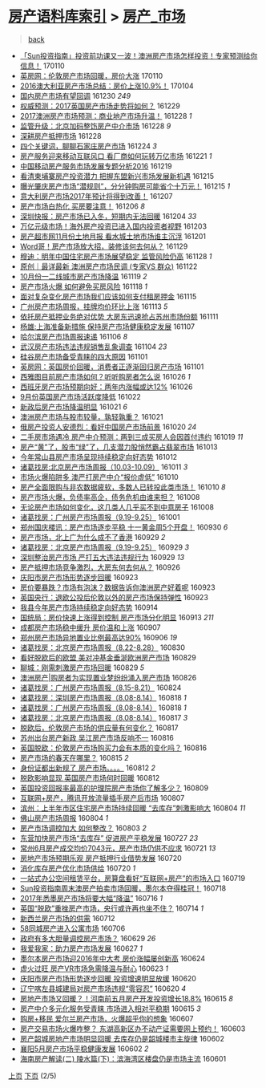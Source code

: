 [房产语料库索引](../../README.md)  > [房产_市场](房产_市场.md)
====
> [back](../README.md)

- [「Sun投资指南」投资前功课又一波！澳洲房产市场怎样投资！专家预测给你信息！](http://jkwz.applinzi.com/ittc/6921565525238088708.html#%E3%80%8CSun%E6%8A%95%E8%B5%84%E6%8C%87%E5%8D%97%E3%80%8D%E6%8A%95%E8%B5%84%E5%89%8D%E5%8A%9F%E8%AF%BE%E5%8F%88%E4%B8%80%E6%B3%A2%EF%BC%81%E6%BE%B3%E6%B4%B2%E6%88%BF%E4%BA%A7%E5%B8%82%E5%9C%BA%E6%80%8E%E6%A0%B7%E6%8A%95%E8%B5%84%EF%BC%81%E4%B8%93%E5%AE%B6%E9%A2%84%E6%B5%8B%E7%BB%99%E4%BD%A0%E4%BF%A1%E6%81%AF%EF%BC%81) 170110  
- [英房网：伦敦房产市场回暖，房价大涨](http://jkwz.applinzi.com/ittc/6921558246543590404.html#%E8%8B%B1%E6%88%BF%E7%BD%91%EF%BC%9A%E4%BC%A6%E6%95%A6%E6%88%BF%E4%BA%A7%E5%B8%82%E5%9C%BA%E5%9B%9E%E6%9A%96%EF%BC%8C%E6%88%BF%E4%BB%B7%E5%A4%A7%E6%B6%A8) 170110  
- [2016澳大利亚房产市场总结：房价上涨10.9%！](http://jkwz.applinzi.com/ittc/6919333865000010757.html#2016%E6%BE%B3%E5%A4%A7%E5%88%A9%E4%BA%9A%E6%88%BF%E4%BA%A7%E5%B8%82%E5%9C%BA%E6%80%BB%E7%BB%93%EF%BC%9A%E6%88%BF%E4%BB%B7%E4%B8%8A%E6%B6%A810.9%25%EF%BC%81) 170104  
- [国内房产市场有望回调](http://jkwz.applinzi.com/ittc/6917044526178108421.html#%E5%9B%BD%E5%86%85%E6%88%BF%E4%BA%A7%E5%B8%82%E5%9C%BA%E6%9C%89%E6%9C%9B%E5%9B%9E%E8%B0%83) 161230 *249* 
- [权威预测：2017英国房产市场走势将如何？](http://jkwz.applinzi.com/ittc/6917046979795616773.html#%E6%9D%83%E5%A8%81%E9%A2%84%E6%B5%8B%EF%BC%9A2017%E8%8B%B1%E5%9B%BD%E6%88%BF%E4%BA%A7%E5%B8%82%E5%9C%BA%E8%B5%B0%E5%8A%BF%E5%B0%86%E5%A6%82%E4%BD%95%EF%BC%9F) 161229  
- [2017澳洲房产市场预测：商业地产市场升温！](http://jkwz.applinzi.com/ittc/6916732113843127301.html#2017%E6%BE%B3%E6%B4%B2%E6%88%BF%E4%BA%A7%E5%B8%82%E5%9C%BA%E9%A2%84%E6%B5%8B%EF%BC%9A%E5%95%86%E4%B8%9A%E5%9C%B0%E4%BA%A7%E5%B8%82%E5%9C%BA%E5%8D%87%E6%B8%A9%EF%BC%81) 161228 *1* 
- [监管升级：北京加码整饬房产中介市场](http://jkwz.applinzi.com/ittc/6916626559078499333.html#%E7%9B%91%E7%AE%A1%E5%8D%87%E7%BA%A7%EF%BC%9A%E5%8C%97%E4%BA%AC%E5%8A%A0%E7%A0%81%E6%95%B4%E9%A5%AC%E6%88%BF%E4%BA%A7%E4%B8%AD%E4%BB%8B%E5%B8%82%E5%9C%BA) 161228 *9* 
- [深耕房产抵押市场](http://jkwz.applinzi.com/ittc/6916610127582200837.html#%E6%B7%B1%E8%80%95%E6%88%BF%E4%BA%A7%E6%8A%B5%E6%8A%BC%E5%B8%82%E5%9C%BA) 161228  
- [四个关键词，聊聊石家庄房产市场](http://jkwz.applinzi.com/ittc/6915131482443351045.html#%E5%9B%9B%E4%B8%AA%E5%85%B3%E9%94%AE%E8%AF%8D%EF%BC%8C%E8%81%8A%E8%81%8A%E7%9F%B3%E5%AE%B6%E5%BA%84%E6%88%BF%E4%BA%A7%E5%B8%82%E5%9C%BA) 161224 *3* 
- [房产服务迎来移动互联风口 看厂商如何玩转万亿市场](http://jkwz.applinzi.com/ittc/6914181266265342980.html#%E6%88%BF%E4%BA%A7%E6%9C%8D%E5%8A%A1%E8%BF%8E%E6%9D%A5%E7%A7%BB%E5%8A%A8%E4%BA%92%E8%81%94%E9%A3%8E%E5%8F%A3+%E7%9C%8B%E5%8E%82%E5%95%86%E5%A6%82%E4%BD%95%E7%8E%A9%E8%BD%AC%E4%B8%87%E4%BA%BF%E5%B8%82%E5%9C%BA) 161221 *1* 
- [中国移动房产服务市场发展专题分析2016](http://jkwz.applinzi.com/ittc/6913413625535792133.html#%E4%B8%AD%E5%9B%BD%E7%A7%BB%E5%8A%A8%E6%88%BF%E4%BA%A7%E6%9C%8D%E5%8A%A1%E5%B8%82%E5%9C%BA%E5%8F%91%E5%B1%95%E4%B8%93%E9%A2%98%E5%88%86%E6%9E%902016) 161219  
- [看清柬埔寨房产投资潜力 把握东盟新兴市场发展新机遇](http://jkwz.applinzi.com/ittc/6911879301246223365.html#%E7%9C%8B%E6%B8%85%E6%9F%AC%E5%9F%94%E5%AF%A8%E6%88%BF%E4%BA%A7%E6%8A%95%E8%B5%84%E6%BD%9C%E5%8A%9B+%E6%8A%8A%E6%8F%A1%E4%B8%9C%E7%9B%9F%E6%96%B0%E5%85%B4%E5%B8%82%E5%9C%BA%E5%8F%91%E5%B1%95%E6%96%B0%E6%9C%BA%E9%81%87) 161215  
- [曝光肇庆房产市场“潜规则”，分分钟购房可能省个十万元！](http://jkwz.applinzi.com/ittc/6911775155142788100.html#%E6%9B%9D%E5%85%89%E8%82%87%E5%BA%86%E6%88%BF%E4%BA%A7%E5%B8%82%E5%9C%BA%E2%80%9C%E6%BD%9C%E8%A7%84%E5%88%99%E2%80%9D%EF%BC%8C%E5%88%86%E5%88%86%E9%92%9F%E8%B4%AD%E6%88%BF%E5%8F%AF%E8%83%BD%E7%9C%81%E4%B8%AA%E5%8D%81%E4%B8%87%E5%85%83%EF%BC%81) 161215 *1* 
- [意大利房产市场2017年预计将得到改善！](http://jkwz.applinzi.com/ittc/6908936380511437828.html#%E6%84%8F%E5%A4%A7%E5%88%A9%E6%88%BF%E4%BA%A7%E5%B8%82%E5%9C%BA2017%E5%B9%B4%E9%A2%84%E8%AE%A1%E5%B0%86%E5%BE%97%E5%88%B0%E6%94%B9%E5%96%84%EF%BC%81) 161207  
- [房产市场白热化 买房要注意！](http://jkwz.applinzi.com/ittc/6908569796374692868.html#%E6%88%BF%E4%BA%A7%E5%B8%82%E5%9C%BA%E7%99%BD%E7%83%AD%E5%8C%96+%E4%B9%B0%E6%88%BF%E8%A6%81%E6%B3%A8%E6%84%8F%EF%BC%81) 161206 *8* 
- [深圳快报：房产市场已入冬，短期内无法回暖](http://jkwz.applinzi.com/ittc/6907843954417861636.html#%E6%B7%B1%E5%9C%B3%E5%BF%AB%E6%8A%A5%EF%BC%9A%E6%88%BF%E4%BA%A7%E5%B8%82%E5%9C%BA%E5%B7%B2%E5%85%A5%E5%86%AC%EF%BC%8C%E7%9F%AD%E6%9C%9F%E5%86%85%E6%97%A0%E6%B3%95%E5%9B%9E%E6%9A%96) 161204 *33* 
- [万亿元级市场！海外房产投资已进入国内投资者视野](http://jkwz.applinzi.com/ittc/6907349201557390341.html#%E4%B8%87%E4%BA%BF%E5%85%83%E7%BA%A7%E5%B8%82%E5%9C%BA%EF%BC%81%E6%B5%B7%E5%A4%96%E6%88%BF%E4%BA%A7%E6%8A%95%E8%B5%84%E5%B7%B2%E8%BF%9B%E5%85%A5%E5%9B%BD%E5%86%85%E6%8A%95%E8%B5%84%E8%80%85%E8%A7%86%E9%87%8E) 161203  
- [房产超市网11月份土地月报 看水城土地市场谁主沉浮](http://jkwz.applinzi.com/ittc/6906702284573901829.html#%E6%88%BF%E4%BA%A7%E8%B6%85%E5%B8%82%E7%BD%9111%E6%9C%88%E4%BB%BD%E5%9C%9F%E5%9C%B0%E6%9C%88%E6%8A%A5+%E7%9C%8B%E6%B0%B4%E5%9F%8E%E5%9C%9F%E5%9C%B0%E5%B8%82%E5%9C%BA%E8%B0%81%E4%B8%BB%E6%B2%89%E6%B5%AE) 161201  
- [Word哥！房产市场放大招，装修该何去何从？](http://jkwz.applinzi.com/ittc/6905936095895618564.html#Word%E5%93%A5%EF%BC%81%E6%88%BF%E4%BA%A7%E5%B8%82%E5%9C%BA%E6%94%BE%E5%A4%A7%E6%8B%9B%EF%BC%8C%E8%A3%85%E4%BF%AE%E8%AF%A5%E4%BD%95%E5%8E%BB%E4%BD%95%E4%BB%8E%EF%BC%9F) 161129  
- [穆迪：明年中国住宅房产市场展望稳定 监管风险仍高](http://jkwz.applinzi.com/ittc/6905553576696218629.html#%E7%A9%86%E8%BF%AA%EF%BC%9A%E6%98%8E%E5%B9%B4%E4%B8%AD%E5%9B%BD%E4%BD%8F%E5%AE%85%E6%88%BF%E4%BA%A7%E5%B8%82%E5%9C%BA%E5%B1%95%E6%9C%9B%E7%A8%B3%E5%AE%9A+%E7%9B%91%E7%AE%A1%E9%A3%8E%E9%99%A9%E4%BB%8D%E9%AB%98) 161128 *1* 
- [原创｜最详最新 澳洲房产市场民调 (专家VS 群众)](http://jkwz.applinzi.com/ittc/6900338644396540932.html#%E5%8E%9F%E5%88%9B%EF%BD%9C%E6%9C%80%E8%AF%A6%E6%9C%80%E6%96%B0+%E6%BE%B3%E6%B4%B2%E6%88%BF%E4%BA%A7%E5%B8%82%E5%9C%BA%E6%B0%91%E8%B0%83+%28%E4%B8%93%E5%AE%B6VS+%E7%BE%A4%E4%BC%97%29) 161122  
- [10月份一二线城市房产市场降温](http://jkwz.applinzi.com/ittc/6902029271064642565.html#10%E6%9C%88%E4%BB%BD%E4%B8%80%E4%BA%8C%E7%BA%BF%E5%9F%8E%E5%B8%82%E6%88%BF%E4%BA%A7%E5%B8%82%E5%9C%BA%E9%99%8D%E6%B8%A9) 161119 *2* 
- [房产市场火爆 如何避免买房风险](http://jkwz.applinzi.com/ittc/6901764347923006469.html#%E6%88%BF%E4%BA%A7%E5%B8%82%E5%9C%BA%E7%81%AB%E7%88%86+%E5%A6%82%E4%BD%95%E9%81%BF%E5%85%8D%E4%B9%B0%E6%88%BF%E9%A3%8E%E9%99%A9) 161118 *1* 
- [面对复杂变化房产市场我们应该如何支付租房押金](http://jkwz.applinzi.com/ittc/6900653954110587908.html#%E9%9D%A2%E5%AF%B9%E5%A4%8D%E6%9D%82%E5%8F%98%E5%8C%96%E6%88%BF%E4%BA%A7%E5%B8%82%E5%9C%BA%E6%88%91%E4%BB%AC%E5%BA%94%E8%AF%A5%E5%A6%82%E4%BD%95%E6%94%AF%E4%BB%98%E7%A7%9F%E6%88%BF%E6%8A%BC%E9%87%91) 161115  
- [广州房产市场周报，挂牌均价环比上涨](http://jkwz.applinzi.com/ittc/6900060009177547781.html#%E5%B9%BF%E5%B7%9E%E6%88%BF%E4%BA%A7%E5%B8%82%E5%9C%BA%E5%91%A8%E6%8A%A5%EF%BC%8C%E6%8C%82%E7%89%8C%E5%9D%87%E4%BB%B7%E7%8E%AF%E6%AF%94%E4%B8%8A%E6%B6%A8) 161113 *5* 
- [依托房产抵押业务绝对优势 大房东迅速抢占苏州市场份额](http://jkwz.applinzi.com/ittc/6899235599042479108.html#%E4%BE%9D%E6%89%98%E6%88%BF%E4%BA%A7%E6%8A%B5%E6%8A%BC%E4%B8%9A%E5%8A%A1%E7%BB%9D%E5%AF%B9%E4%BC%98%E5%8A%BF+%E5%A4%A7%E6%88%BF%E4%B8%9C%E8%BF%85%E9%80%9F%E6%8A%A2%E5%8D%A0%E8%8B%8F%E5%B7%9E%E5%B8%82%E5%9C%BA%E4%BB%BD%E9%A2%9D) 161111  
- [杨雄:上海准备新措施 保持房产市场健康稳定发展](http://jkwz.applinzi.com/ittc/6897723111511688196.html#%E6%9D%A8%E9%9B%84%3A%E4%B8%8A%E6%B5%B7%E5%87%86%E5%A4%87%E6%96%B0%E6%8E%AA%E6%96%BD+%E4%BF%9D%E6%8C%81%E6%88%BF%E4%BA%A7%E5%B8%82%E5%9C%BA%E5%81%A5%E5%BA%B7%E7%A8%B3%E5%AE%9A%E5%8F%91%E5%B1%95) 161107  
- [哈尔滨房产市场周报速递](http://jkwz.applinzi.com/ittc/6897401604352771076.html#%E5%93%88%E5%B0%94%E6%BB%A8%E6%88%BF%E4%BA%A7%E5%B8%82%E5%9C%BA%E5%91%A8%E6%8A%A5%E9%80%9F%E9%80%92) 161106 *8* 
- [武汉房产市场违法违规销售乱象调查](http://jkwz.applinzi.com/ittc/6896488864310363140.html#%E6%AD%A6%E6%B1%89%E6%88%BF%E4%BA%A7%E5%B8%82%E5%9C%BA%E8%BF%9D%E6%B3%95%E8%BF%9D%E8%A7%84%E9%94%80%E5%94%AE%E4%B9%B1%E8%B1%A1%E8%B0%83%E6%9F%A5) 161104 *23* 
- [硅谷房产市场备受青睐的四大原因](http://jkwz.applinzi.com/ittc/6895557631237686276.html#%E7%A1%85%E8%B0%B7%E6%88%BF%E4%BA%A7%E5%B8%82%E5%9C%BA%E5%A4%87%E5%8F%97%E9%9D%92%E7%9D%90%E7%9A%84%E5%9B%9B%E5%A4%A7%E5%8E%9F%E5%9B%A0) 161101  
- [英房网：英国房价回暖，消费者正逐渐回归房产市场](http://jkwz.applinzi.com/ittc/6895467285669479429.html#%E8%8B%B1%E6%88%BF%E7%BD%91%EF%BC%9A%E8%8B%B1%E5%9B%BD%E6%88%BF%E4%BB%B7%E5%9B%9E%E6%9A%96%EF%BC%8C%E6%B6%88%E8%B4%B9%E8%80%85%E6%AD%A3%E9%80%90%E6%B8%90%E5%9B%9E%E5%BD%92%E6%88%BF%E4%BA%A7%E5%B8%82%E5%9C%BA) 161101  
- [西雅图目前房产市场如何？听听购房者怎么说](http://jkwz.applinzi.com/ittc/6893361101986612229.html#%E8%A5%BF%E9%9B%85%E5%9B%BE%E7%9B%AE%E5%89%8D%E6%88%BF%E4%BA%A7%E5%B8%82%E5%9C%BA%E5%A6%82%E4%BD%95%EF%BC%9F%E5%90%AC%E5%90%AC%E8%B4%AD%E6%88%BF%E8%80%85%E6%80%8E%E4%B9%88%E8%AF%B4) 161026 *1* 
- [西班牙房产市场预期向好：两年内涨幅或达12%](http://jkwz.applinzi.com/ittc/6893351641020892164.html#%E8%A5%BF%E7%8F%AD%E7%89%99%E6%88%BF%E4%BA%A7%E5%B8%82%E5%9C%BA%E9%A2%84%E6%9C%9F%E5%90%91%E5%A5%BD%EF%BC%9A%E4%B8%A4%E5%B9%B4%E5%86%85%E6%B6%A8%E5%B9%85%E6%88%96%E8%BE%BE12%25) 161026  
- [9月份英国房产市场活跃度降低](http://jkwz.applinzi.com/ittc/6891600139344413701.html#9%E6%9C%88%E4%BB%BD%E8%8B%B1%E5%9B%BD%E6%88%BF%E4%BA%A7%E5%B8%82%E5%9C%BA%E6%B4%BB%E8%B7%83%E5%BA%A6%E9%99%8D%E4%BD%8E) 161022  
- [新政后房产市场降温明显](http://jkwz.applinzi.com/ittc/6891463731589940229.html#%E6%96%B0%E6%94%BF%E5%90%8E%E6%88%BF%E4%BA%A7%E5%B8%82%E5%9C%BA%E9%99%8D%E6%B8%A9%E6%98%8E%E6%98%BE) 161021 *6* 
- [澳洲房产市场与股市较量，孰轻孰重？](http://jkwz.applinzi.com/ittc/6891412640152159237.html#%E6%BE%B3%E6%B4%B2%E6%88%BF%E4%BA%A7%E5%B8%82%E5%9C%BA%E4%B8%8E%E8%82%A1%E5%B8%82%E8%BE%83%E9%87%8F%EF%BC%8C%E5%AD%B0%E8%BD%BB%E5%AD%B0%E9%87%8D%EF%BC%9F) 161021  
- [俄房产投资人安德烈：看好中国房产市场前景](http://jkwz.applinzi.com/ittc/6891160421435704324.html#%E4%BF%84%E6%88%BF%E4%BA%A7%E6%8A%95%E8%B5%84%E4%BA%BA%E5%AE%89%E5%BE%B7%E7%83%88%EF%BC%9A%E7%9C%8B%E5%A5%BD%E4%B8%AD%E5%9B%BD%E6%88%BF%E4%BA%A7%E5%B8%82%E5%9C%BA%E5%89%8D%E6%99%AF) 161020 *24* 
- [二手房市场遇冷 房产中介预测：两到三成买房人会因首付违约](http://jkwz.applinzi.com/ittc/6890650194512708613.html#%E4%BA%8C%E6%89%8B%E6%88%BF%E5%B8%82%E5%9C%BA%E9%81%87%E5%86%B7+%E6%88%BF%E4%BA%A7%E4%B8%AD%E4%BB%8B%E9%A2%84%E6%B5%8B%EF%BC%9A%E4%B8%A4%E5%88%B0%E4%B8%89%E6%88%90%E4%B9%B0%E6%88%BF%E4%BA%BA%E4%BC%9A%E5%9B%A0%E9%A6%96%E4%BB%98%E8%BF%9D%E7%BA%A6) 161019 *11* 
- [房产“黄”了，股市“绿”了，几支潜力股悄然霸占翡翠市场](http://jkwz.applinzi.com/ittc/6888430790249022468.html#%E6%88%BF%E4%BA%A7%E2%80%9C%E9%BB%84%E2%80%9D%E4%BA%86%EF%BC%8C%E8%82%A1%E5%B8%82%E2%80%9C%E7%BB%BF%E2%80%9D%E4%BA%86%EF%BC%8C%E5%87%A0%E6%94%AF%E6%BD%9C%E5%8A%9B%E8%82%A1%E6%82%84%E7%84%B6%E9%9C%B8%E5%8D%A0%E7%BF%A1%E7%BF%A0%E5%B8%82%E5%9C%BA) 161013  
- [今年常山县房产市场呈现持续稳定向好态势](http://jkwz.applinzi.com/ittc/6888150921250341893.html#%E4%BB%8A%E5%B9%B4%E5%B8%B8%E5%B1%B1%E5%8E%BF%E6%88%BF%E4%BA%A7%E5%B8%82%E5%9C%BA%E5%91%88%E7%8E%B0%E6%8C%81%E7%BB%AD%E7%A8%B3%E5%AE%9A%E5%90%91%E5%A5%BD%E6%80%81%E5%8A%BF) 161012  
- [诸葛找房:北京房产市场周报（10.03-10.09）](http://jkwz.applinzi.com/ittc/6887755983446606852.html#%E8%AF%B8%E8%91%9B%E6%89%BE%E6%88%BF%3A%E5%8C%97%E4%BA%AC%E6%88%BF%E4%BA%A7%E5%B8%82%E5%9C%BA%E5%91%A8%E6%8A%A5%EF%BC%8810.03-10.09%EF%BC%89) 161011 *3* 
- [市场火爆陷阱多 澳严打房产中介“报价虚低”](http://jkwz.applinzi.com/ittc/6887393130554328068.html#%E5%B8%82%E5%9C%BA%E7%81%AB%E7%88%86%E9%99%B7%E9%98%B1%E5%A4%9A+%E6%BE%B3%E4%B8%A5%E6%89%93%E6%88%BF%E4%BA%A7%E4%B8%AD%E4%BB%8B%E2%80%9C%E6%8A%A5%E4%BB%B7%E8%99%9A%E4%BD%8E%E2%80%9D) 161010  
- [房产全面限购与非农数据疲软，多数人已转投此类市场！](http://jkwz.applinzi.com/ittc/6887288771116008452.html#%E6%88%BF%E4%BA%A7%E5%85%A8%E9%9D%A2%E9%99%90%E8%B4%AD%E4%B8%8E%E9%9D%9E%E5%86%9C%E6%95%B0%E6%8D%AE%E7%96%B2%E8%BD%AF%EF%BC%8C%E5%A4%9A%E6%95%B0%E4%BA%BA%E5%B7%B2%E8%BD%AC%E6%8A%95%E6%AD%A4%E7%B1%BB%E5%B8%82%E5%9C%BA%EF%BC%81) 161010 *8* 
- [房产市场火爆，负债率高企，债务危机由谁来担？](http://jkwz.applinzi.com/ittc/6886688911450964996.html#%E6%88%BF%E4%BA%A7%E5%B8%82%E5%9C%BA%E7%81%AB%E7%88%86%EF%BC%8C%E8%B4%9F%E5%80%BA%E7%8E%87%E9%AB%98%E4%BC%81%EF%BC%8C%E5%80%BA%E5%8A%A1%E5%8D%B1%E6%9C%BA%E7%94%B1%E8%B0%81%E6%9D%A5%E6%8B%85%EF%BC%9F) 161008  
- [无论房产市场如何变化，这几类人几乎买不到中意房子](http://jkwz.applinzi.com/ittc/6886582693013226501.html#%E6%97%A0%E8%AE%BA%E6%88%BF%E4%BA%A7%E5%B8%82%E5%9C%BA%E5%A6%82%E4%BD%95%E5%8F%98%E5%8C%96%EF%BC%8C%E8%BF%99%E5%87%A0%E7%B1%BB%E4%BA%BA%E5%87%A0%E4%B9%8E%E4%B9%B0%E4%B8%8D%E5%88%B0%E4%B8%AD%E6%84%8F%E6%88%BF%E5%AD%90) 161008  
- [诸葛找房：广州房产市场周报（9.19-9.25）](http://jkwz.applinzi.com/ittc/6884074732906873861.html#%E8%AF%B8%E8%91%9B%E6%89%BE%E6%88%BF%EF%BC%9A%E5%B9%BF%E5%B7%9E%E6%88%BF%E4%BA%A7%E5%B8%82%E5%9C%BA%E5%91%A8%E6%8A%A5%EF%BC%889.19-9.25%EF%BC%89) 161001  
- [郑州国庆楼讯：房产市场逐步平稳 十一黄金周5个开盘！](http://jkwz.applinzi.com/ittc/6883624997402182661.html#%E9%83%91%E5%B7%9E%E5%9B%BD%E5%BA%86%E6%A5%BC%E8%AE%AF%EF%BC%9A%E6%88%BF%E4%BA%A7%E5%B8%82%E5%9C%BA%E9%80%90%E6%AD%A5%E5%B9%B3%E7%A8%B3+%E5%8D%81%E4%B8%80%E9%BB%84%E9%87%91%E5%91%A85%E4%B8%AA%E5%BC%80%E7%9B%98%EF%BC%81) 160930 *6* 
- [房产市场，北上广为什么成不了香港](http://jkwz.applinzi.com/ittc/6883335622088983557.html#%E6%88%BF%E4%BA%A7%E5%B8%82%E5%9C%BA%EF%BC%8C%E5%8C%97%E4%B8%8A%E5%B9%BF%E4%B8%BA%E4%BB%80%E4%B9%88%E6%88%90%E4%B8%8D%E4%BA%86%E9%A6%99%E6%B8%AF) 160929 *2* 
- [诸葛找房：北京房产市场周报（9.19-9.25）](http://jkwz.applinzi.com/ittc/6883331784107885572.html#%E8%AF%B8%E8%91%9B%E6%89%BE%E6%88%BF%EF%BC%9A%E5%8C%97%E4%BA%AC%E6%88%BF%E4%BA%A7%E5%B8%82%E5%9C%BA%E5%91%A8%E6%8A%A5%EF%BC%889.19-9.25%EF%BC%89) 160929 *3* 
- [深圳整治房产市场 严打五大违法违规行为](http://jkwz.applinzi.com/ittc/6883262866299307012.html#%E6%B7%B1%E5%9C%B3%E6%95%B4%E6%B2%BB%E6%88%BF%E4%BA%A7%E5%B8%82%E5%9C%BA+%E4%B8%A5%E6%89%93%E4%BA%94%E5%A4%A7%E8%BF%9D%E6%B3%95%E8%BF%9D%E8%A7%84%E8%A1%8C%E4%B8%BA) 160929 *13* 
- [房产抵押市场竞争激烈，大房东何去何从？](http://jkwz.applinzi.com/ittc/6882214345722823685.html#%E6%88%BF%E4%BA%A7%E6%8A%B5%E6%8A%BC%E5%B8%82%E5%9C%BA%E7%AB%9E%E4%BA%89%E6%BF%80%E7%83%88%EF%BC%8C%E5%A4%A7%E6%88%BF%E4%B8%9C%E4%BD%95%E5%8E%BB%E4%BD%95%E4%BB%8E%EF%BC%9F) 160926  
- [庆阳市房产市场形势逐步回暖](http://jkwz.applinzi.com/ittc/6881079087459730437.html#%E5%BA%86%E9%98%B3%E5%B8%82%E6%88%BF%E4%BA%A7%E5%B8%82%E5%9C%BA%E5%BD%A2%E5%8A%BF%E9%80%90%E6%AD%A5%E5%9B%9E%E6%9A%96) 160923  
- [房价要暴跌？市场有泡沫？数据告诉你澳洲房产好着呢](http://jkwz.applinzi.com/ittc/6881021692368913413.html#%E6%88%BF%E4%BB%B7%E8%A6%81%E6%9A%B4%E8%B7%8C%EF%BC%9F%E5%B8%82%E5%9C%BA%E6%9C%89%E6%B3%A1%E6%B2%AB%EF%BC%9F%E6%95%B0%E6%8D%AE%E5%91%8A%E8%AF%89%E4%BD%A0%E6%BE%B3%E6%B4%B2%E6%88%BF%E4%BA%A7%E5%A5%BD%E7%9D%80%E5%91%A2) 160923  
- [英国央行：退欧公投后伦敦以外的房产市场保持弹性](http://jkwz.applinzi.com/ittc/6880986928572269572.html#%E8%8B%B1%E5%9B%BD%E5%A4%AE%E8%A1%8C%EF%BC%9A%E9%80%80%E6%AC%A7%E5%85%AC%E6%8A%95%E5%90%8E%E4%BC%A6%E6%95%A6%E4%BB%A5%E5%A4%96%E7%9A%84%E6%88%BF%E4%BA%A7%E5%B8%82%E5%9C%BA%E4%BF%9D%E6%8C%81%E5%BC%B9%E6%80%A7) 160923  
- [我县今年房产市场持续稳定向好态势](http://jkwz.applinzi.com/ittc/6877701796851614725.html#%E6%88%91%E5%8E%BF%E4%BB%8A%E5%B9%B4%E6%88%BF%E4%BA%A7%E5%B8%82%E5%9C%BA%E6%8C%81%E7%BB%AD%E7%A8%B3%E5%AE%9A%E5%90%91%E5%A5%BD%E6%80%81%E5%8A%BF) 160914  
- [国统局：房价快速上涨得到控制 房产市场分化明显](http://jkwz.applinzi.com/ittc/6877312532271858692.html#%E5%9B%BD%E7%BB%9F%E5%B1%80%EF%BC%9A%E6%88%BF%E4%BB%B7%E5%BF%AB%E9%80%9F%E4%B8%8A%E6%B6%A8%E5%BE%97%E5%88%B0%E6%8E%A7%E5%88%B6+%E6%88%BF%E4%BA%A7%E5%B8%82%E5%9C%BA%E5%88%86%E5%8C%96%E6%98%8E%E6%98%BE) 160913 *211* 
- [成都房产市场稳中缓升  房价温和上涨](http://jkwz.applinzi.com/ittc/6875171073024328709.html#%E6%88%90%E9%83%BD%E6%88%BF%E4%BA%A7%E5%B8%82%E5%9C%BA%E7%A8%B3%E4%B8%AD%E7%BC%93%E5%8D%87++%E6%88%BF%E4%BB%B7%E6%B8%A9%E5%92%8C%E4%B8%8A%E6%B6%A8) 160907  
- [郑州房产市场异地置业比例最高达90%](http://jkwz.applinzi.com/ittc/6874679965383132165.html#%E9%83%91%E5%B7%9E%E6%88%BF%E4%BA%A7%E5%B8%82%E5%9C%BA%E5%BC%82%E5%9C%B0%E7%BD%AE%E4%B8%9A%E6%AF%94%E4%BE%8B%E6%9C%80%E9%AB%98%E8%BE%BE90%25) 160906 *19* 
- [诸葛找房：北京房产市场周报（8.22-8.28）](http://jkwz.applinzi.com/ittc/6872213497320047621.html#%E8%AF%B8%E8%91%9B%E6%89%BE%E6%88%BF%EF%BC%9A%E5%8C%97%E4%BA%AC%E6%88%BF%E4%BA%A7%E5%B8%82%E5%9C%BA%E5%91%A8%E6%8A%A5%EF%BC%888.22-8.28%EF%BC%89) 160830  
- [看好脱欧后的欧盟 美对冲基金垂涎欧洲房产市场](http://jkwz.applinzi.com/ittc/6871834747214496772.html#%E7%9C%8B%E5%A5%BD%E8%84%B1%E6%AC%A7%E5%90%8E%E7%9A%84%E6%AC%A7%E7%9B%9F+%E7%BE%8E%E5%AF%B9%E5%86%B2%E5%9F%BA%E9%87%91%E5%9E%82%E6%B6%8E%E6%AC%A7%E6%B4%B2%E6%88%BF%E4%BA%A7%E5%B8%82%E5%9C%BA) 160829  
- [聊城：刚需刺激房产市场回暖](http://jkwz.applinzi.com/ittc/6871720815304901637.html#%E8%81%8A%E5%9F%8E%EF%BC%9A%E5%88%9A%E9%9C%80%E5%88%BA%E6%BF%80%E6%88%BF%E4%BA%A7%E5%B8%82%E5%9C%BA%E5%9B%9E%E6%9A%96) 160829 *5* 
- [澳洲房产|购房者为实现置业梦纷纷涌入房产市场](http://jkwz.applinzi.com/ittc/6870629964600312837.html#%E6%BE%B3%E6%B4%B2%E6%88%BF%E4%BA%A7%7C%E8%B4%AD%E6%88%BF%E8%80%85%E4%B8%BA%E5%AE%9E%E7%8E%B0%E7%BD%AE%E4%B8%9A%E6%A2%A6%E7%BA%B7%E7%BA%B7%E6%B6%8C%E5%85%A5%E6%88%BF%E4%BA%A7%E5%B8%82%E5%9C%BA) 160826  
- [诸葛找房：广州房产市场周报（8.15-8.21）](http://jkwz.applinzi.com/ittc/6869999640795153412.html#%E8%AF%B8%E8%91%9B%E6%89%BE%E6%88%BF%EF%BC%9A%E5%B9%BF%E5%B7%9E%E6%88%BF%E4%BA%A7%E5%B8%82%E5%9C%BA%E5%91%A8%E6%8A%A5%EF%BC%888.15-8.21%EF%BC%89) 160824  
- [诸葛找房：深圳房产市场周报（8.08-8.14）](http://jkwz.applinzi.com/ittc/6867784369862870021.html#%E8%AF%B8%E8%91%9B%E6%89%BE%E6%88%BF%EF%BC%9A%E6%B7%B1%E5%9C%B3%E6%88%BF%E4%BA%A7%E5%B8%82%E5%9C%BA%E5%91%A8%E6%8A%A5%EF%BC%888.08-8.14%EF%BC%89) 160818 *1* 
- [诸葛找房：广州房产市场周报（8.08-8.14）](http://jkwz.applinzi.com/ittc/6867783872712016900.html#%E8%AF%B8%E8%91%9B%E6%89%BE%E6%88%BF%EF%BC%9A%E5%B9%BF%E5%B7%9E%E6%88%BF%E4%BA%A7%E5%B8%82%E5%9C%BA%E5%91%A8%E6%8A%A5%EF%BC%888.08-8.14%EF%BC%89) 160818 *1* 
- [诸葛找房：北京房产市场周报（8.08-8.14）](http://jkwz.applinzi.com/ittc/6867399833668813829.html#%E8%AF%B8%E8%91%9B%E6%89%BE%E6%88%BF%EF%BC%9A%E5%8C%97%E4%BA%AC%E6%88%BF%E4%BA%A7%E5%B8%82%E5%9C%BA%E5%91%A8%E6%8A%A5%EF%BC%888.08-8.14%EF%BC%89) 160817 *3* 
- [脱欧后，伦敦房产市场的供应量有何变化？](http://jkwz.applinzi.com/ittc/6867275832627823620.html#%E8%84%B1%E6%AC%A7%E5%90%8E%EF%BC%8C%E4%BC%A6%E6%95%A6%E6%88%BF%E4%BA%A7%E5%B8%82%E5%9C%BA%E7%9A%84%E4%BE%9B%E5%BA%94%E9%87%8F%E6%9C%89%E4%BD%95%E5%8F%98%E5%8C%96%EF%BC%9F) 160817  
- [苏州出台房产新政 吴江房产市场反响不一](http://jkwz.applinzi.com/ittc/6866907633650500613.html#%E8%8B%8F%E5%B7%9E%E5%87%BA%E5%8F%B0%E6%88%BF%E4%BA%A7%E6%96%B0%E6%94%BF+%E5%90%B4%E6%B1%9F%E6%88%BF%E4%BA%A7%E5%B8%82%E5%9C%BA%E5%8F%8D%E5%93%8D%E4%B8%8D%E4%B8%80) 160816  
- [英国脱欧：伦敦房产市场购买力会有本质的变化吗？](http://jkwz.applinzi.com/ittc/6866894755090400260.html#%E8%8B%B1%E5%9B%BD%E8%84%B1%E6%AC%A7%EF%BC%9A%E4%BC%A6%E6%95%A6%E6%88%BF%E4%BA%A7%E5%B8%82%E5%9C%BA%E8%B4%AD%E4%B9%B0%E5%8A%9B%E4%BC%9A%E6%9C%89%E6%9C%AC%E8%B4%A8%E7%9A%84%E5%8F%98%E5%8C%96%E5%90%97%EF%BC%9F) 160816  
- [房产市场的春天在哪里？](http://jkwz.applinzi.com/ittc/6866650872100160516.html#%E6%88%BF%E4%BA%A7%E5%B8%82%E5%9C%BA%E7%9A%84%E6%98%A5%E5%A4%A9%E5%9C%A8%E5%93%AA%E9%87%8C%EF%BC%9F) 160815 *2* 
- [身份证都出新规了   房产市场。。。。](http://jkwz.applinzi.com/ittc/6865477978020119557.html#%E8%BA%AB%E4%BB%BD%E8%AF%81%E9%83%BD%E5%87%BA%E6%96%B0%E8%A7%84%E4%BA%86+++%E6%88%BF%E4%BA%A7%E5%B8%82%E5%9C%BA%E3%80%82%E3%80%82%E3%80%82%E3%80%82) 160812 *2* 
- [脱欧影响显现 英国房产市场何时回暖](http://jkwz.applinzi.com/ittc/6865473835767432196.html#%E8%84%B1%E6%AC%A7%E5%BD%B1%E5%93%8D%E6%98%BE%E7%8E%B0+%E8%8B%B1%E5%9B%BD%E6%88%BF%E4%BA%A7%E5%B8%82%E5%9C%BA%E4%BD%95%E6%97%B6%E5%9B%9E%E6%9A%96) 160812  
- [英国投资回报率最高的护理院房产市场你了解多少？](http://jkwz.applinzi.com/ittc/6864347863479485445.html#%E8%8B%B1%E5%9B%BD%E6%8A%95%E8%B5%84%E5%9B%9E%E6%8A%A5%E7%8E%87%E6%9C%80%E9%AB%98%E7%9A%84%E6%8A%A4%E7%90%86%E9%99%A2%E6%88%BF%E4%BA%A7%E5%B8%82%E5%9C%BA%E4%BD%A0%E4%BA%86%E8%A7%A3%E5%A4%9A%E5%B0%91%EF%BC%9F) 160809  
- [互联网+房产，腾讯开放流量插手房产后市场](http://jkwz.applinzi.com/ittc/6863408243128402948.html#%E4%BA%92%E8%81%94%E7%BD%91%2B%E6%88%BF%E4%BA%A7%EF%BC%8C%E8%85%BE%E8%AE%AF%E5%BC%80%E6%94%BE%E6%B5%81%E9%87%8F%E6%8F%92%E6%89%8B%E6%88%BF%E4%BA%A7%E5%90%8E%E5%B8%82%E5%9C%BA) 160807  
- [滨州：上半年市区住宅房产市场持续回暖 “去库存”刺激影响大](http://jkwz.applinzi.com/ittc/6862503835150582788.html#%E6%BB%A8%E5%B7%9E%EF%BC%9A%E4%B8%8A%E5%8D%8A%E5%B9%B4%E5%B8%82%E5%8C%BA%E4%BD%8F%E5%AE%85%E6%88%BF%E4%BA%A7%E5%B8%82%E5%9C%BA%E6%8C%81%E7%BB%AD%E5%9B%9E%E6%9A%96+%E2%80%9C%E5%8E%BB%E5%BA%93%E5%AD%98%E2%80%9D%E5%88%BA%E6%BF%80%E5%BD%B1%E5%93%8D%E5%A4%A7) 160804 *11* 
- [佛山房产市场周报](http://jkwz.applinzi.com/ittc/6862464210235294724.html#%E4%BD%9B%E5%B1%B1%E6%88%BF%E4%BA%A7%E5%B8%82%E5%9C%BA%E5%91%A8%E6%8A%A5) 160804 *1* 
- [房产市场调控加大   如何整改？](http://jkwz.applinzi.com/ittc/6862096600738038789.html#%E6%88%BF%E4%BA%A7%E5%B8%82%E5%9C%BA%E8%B0%83%E6%8E%A7%E5%8A%A0%E5%A4%A7+++%E5%A6%82%E4%BD%95%E6%95%B4%E6%94%B9%EF%BC%9F) 160803 *2* 
- [东营加快房产市场“去库存” 促进房产平稳发展](http://jkwz.applinzi.com/ittc/6859475242761864197.html#%E4%B8%9C%E8%90%A5%E5%8A%A0%E5%BF%AB%E6%88%BF%E4%BA%A7%E5%B8%82%E5%9C%BA%E2%80%9C%E5%8E%BB%E5%BA%93%E5%AD%98%E2%80%9D+%E4%BF%83%E8%BF%9B%E6%88%BF%E4%BA%A7%E5%B9%B3%E7%A8%B3%E5%8F%91%E5%B1%95) 160727 *23* 
- [常州6月房产成交均价7043元，房产市场仍供不应求](http://jkwz.applinzi.com/ittc/6857349875288769541.html#%E5%B8%B8%E5%B7%9E6%E6%9C%88%E6%88%BF%E4%BA%A7%E6%88%90%E4%BA%A4%E5%9D%87%E4%BB%B77043%E5%85%83%EF%BC%8C%E6%88%BF%E4%BA%A7%E5%B8%82%E5%9C%BA%E4%BB%8D%E4%BE%9B%E4%B8%8D%E5%BA%94%E6%B1%82) 160721 *13* 
- [房地产市场预期乐观 房产抵押行业借势发展](http://jkwz.applinzi.com/ittc/6856966563978281988.html#%E6%88%BF%E5%9C%B0%E4%BA%A7%E5%B8%82%E5%9C%BA%E9%A2%84%E6%9C%9F%E4%B9%90%E8%A7%82+%E6%88%BF%E4%BA%A7%E6%8A%B5%E6%8A%BC%E8%A1%8C%E4%B8%9A%E5%80%9F%E5%8A%BF%E5%8F%91%E5%B1%95) 160720  
- [消化库存房产优化市场供给](http://jkwz.applinzi.com/ittc/6856855215592178692.html#%E6%B6%88%E5%8C%96%E5%BA%93%E5%AD%98%E6%88%BF%E4%BA%A7%E4%BC%98%E5%8C%96%E5%B8%82%E5%9C%BA%E4%BE%9B%E7%BB%99) 160720 *1* 
- [一站式办公空间租赁平台，房算盘看好“互联网+房产”的市场入口](http://jkwz.applinzi.com/ittc/6856479537717838853.html#%E4%B8%80%E7%AB%99%E5%BC%8F%E5%8A%9E%E5%85%AC%E7%A9%BA%E9%97%B4%E7%A7%9F%E8%B5%81%E5%B9%B3%E5%8F%B0%EF%BC%8C%E6%88%BF%E7%AE%97%E7%9B%98%E7%9C%8B%E5%A5%BD%E2%80%9C%E4%BA%92%E8%81%94%E7%BD%91%2B%E6%88%BF%E4%BA%A7%E2%80%9D%E7%9A%84%E5%B8%82%E5%9C%BA%E5%85%A5%E5%8F%A3) 160719  
- [Sun投资指南周末澳房产拍卖市场回暖，墨尔本夺得桂冠！](http://jkwz.applinzi.com/ittc/6856270979516597253.html#Sun%E6%8A%95%E8%B5%84%E6%8C%87%E5%8D%97%E5%91%A8%E6%9C%AB%E6%BE%B3%E6%88%BF%E4%BA%A7%E6%8B%8D%E5%8D%96%E5%B8%82%E5%9C%BA%E5%9B%9E%E6%9A%96%EF%BC%8C%E5%A2%A8%E5%B0%94%E6%9C%AC%E5%A4%BA%E5%BE%97%E6%A1%82%E5%86%A0%EF%BC%81) 160718  
- [2017年悉墨房产市场将要大幅“降温”](http://jkwz.applinzi.com/ittc/6855490704834561028.html#2017%E5%B9%B4%E6%82%89%E5%A2%A8%E6%88%BF%E4%BA%A7%E5%B8%82%E5%9C%BA%E5%B0%86%E8%A6%81%E5%A4%A7%E5%B9%85%E2%80%9C%E9%99%8D%E6%B8%A9%E2%80%9D) 160716 *1* 
- [英国“脱欧”重挫房产市场，央行或许再也坐不住？](http://jkwz.applinzi.com/ittc/6854662616672371716.html#%E8%8B%B1%E5%9B%BD%E2%80%9C%E8%84%B1%E6%AC%A7%E2%80%9D%E9%87%8D%E6%8C%AB%E6%88%BF%E4%BA%A7%E5%B8%82%E5%9C%BA%EF%BC%8C%E5%A4%AE%E8%A1%8C%E6%88%96%E8%AE%B8%E5%86%8D%E4%B9%9F%E5%9D%90%E4%B8%8D%E4%BD%8F%EF%BC%9F) 160714 *1* 
- [新西兰房产市场的供需](http://jkwz.applinzi.com/ittc/6853859699564479493.html#%E6%96%B0%E8%A5%BF%E5%85%B0%E6%88%BF%E4%BA%A7%E5%B8%82%E5%9C%BA%E7%9A%84%E4%BE%9B%E9%9C%80) 160712  
- [58同城房产进入公寓市场](http://jkwz.applinzi.com/ittc/6851656047273706501.html#58%E5%90%8C%E5%9F%8E%E6%88%BF%E4%BA%A7%E8%BF%9B%E5%85%A5%E5%85%AC%E5%AF%93%E5%B8%82%E5%9C%BA) 160706  
- [政府有多大胆量调控房产市场？](http://jkwz.applinzi.com/ittc/6849080368342500356.html#%E6%94%BF%E5%BA%9C%E6%9C%89%E5%A4%9A%E5%A4%A7%E8%83%86%E9%87%8F%E8%B0%83%E6%8E%A7%E6%88%BF%E4%BA%A7%E5%B8%82%E5%9C%BA%EF%BC%9F) 160629 *26* 
- [我爱我家：助力房产市场发展](http://jkwz.applinzi.com/ittc/6848445118490870788.html#%E6%88%91%E7%88%B1%E6%88%91%E5%AE%B6%EF%BC%9A%E5%8A%A9%E5%8A%9B%E6%88%BF%E4%BA%A7%E5%B8%82%E5%9C%BA%E5%8F%91%E5%B1%95) 160627 *1* 
- [墨尔本房产市场迎2016年中大考 房价涨幅屡创新高](http://jkwz.applinzi.com/ittc/6847308545850344453.html#%E5%A2%A8%E5%B0%94%E6%9C%AC%E6%88%BF%E4%BA%A7%E5%B8%82%E5%9C%BA%E8%BF%8E2016%E5%B9%B4%E4%B8%AD%E5%A4%A7%E8%80%83+%E6%88%BF%E4%BB%B7%E6%B6%A8%E5%B9%85%E5%B1%A1%E5%88%9B%E6%96%B0%E9%AB%98) 160624  
- [虚火过旺 房产VR市场急需降温与耐心](http://jkwz.applinzi.com/ittc/6846935642638124036.html#%E8%99%9A%E7%81%AB%E8%BF%87%E6%97%BA+%E6%88%BF%E4%BA%A7VR%E5%B8%82%E5%9C%BA%E6%80%A5%E9%9C%80%E9%99%8D%E6%B8%A9%E4%B8%8E%E8%80%90%E5%BF%83) 160623 *1* 
- [庆阳市房产市场形势逐步回暖 投资增速明显放缓](http://jkwz.applinzi.com/ittc/6845837620642579460.html#%E5%BA%86%E9%98%B3%E5%B8%82%E6%88%BF%E4%BA%A7%E5%B8%82%E5%9C%BA%E5%BD%A2%E5%8A%BF%E9%80%90%E6%AD%A5%E5%9B%9E%E6%9A%96+%E6%8A%95%E8%B5%84%E5%A2%9E%E9%80%9F%E6%98%8E%E6%98%BE%E6%94%BE%E7%BC%93) 160620  
- [辽宁喀左县城建局对房产市场违规“零容忍”](http://jkwz.applinzi.com/ittc/6845747022694728709.html#%E8%BE%BD%E5%AE%81%E5%96%80%E5%B7%A6%E5%8E%BF%E5%9F%8E%E5%BB%BA%E5%B1%80%E5%AF%B9%E6%88%BF%E4%BA%A7%E5%B8%82%E5%9C%BA%E8%BF%9D%E8%A7%84%E2%80%9C%E9%9B%B6%E5%AE%B9%E5%BF%8D%E2%80%9D) 160620 *4* 
- [房地产市场又回暖？！河南前五月房产开发投资增长18.8%](http://jkwz.applinzi.com/ittc/6844006916619240453.html#%E6%88%BF%E5%9C%B0%E4%BA%A7%E5%B8%82%E5%9C%BA%E5%8F%88%E5%9B%9E%E6%9A%96%EF%BC%9F%EF%BC%81%E6%B2%B3%E5%8D%97%E5%89%8D%E4%BA%94%E6%9C%88%E6%88%BF%E4%BA%A7%E5%BC%80%E5%8F%91%E6%8A%95%E8%B5%84%E5%A2%9E%E9%95%BF18.8%25) 160615 *8* 
- [房产中介多元化服务受青睐 市场进入相对平稳期](http://jkwz.applinzi.com/ittc/6843861136407266308.html#%E6%88%BF%E4%BA%A7%E4%B8%AD%E4%BB%8B%E5%A4%9A%E5%85%83%E5%8C%96%E6%9C%8D%E5%8A%A1%E5%8F%97%E9%9D%92%E7%9D%90+%E5%B8%82%E5%9C%BA%E8%BF%9B%E5%85%A5%E7%9B%B8%E5%AF%B9%E5%B9%B3%E7%A8%B3%E6%9C%9F) 160615 *3* 
- [购房+移民 爱尔兰房产市场，火爆超乎你的想象](http://jkwz.applinzi.com/ittc/6840925068724798469.html#%E8%B4%AD%E6%88%BF%2B%E7%A7%BB%E6%B0%91+%E7%88%B1%E5%B0%94%E5%85%B0%E6%88%BF%E4%BA%A7%E5%B8%82%E5%9C%BA%EF%BC%8C%E7%81%AB%E7%88%86%E8%B6%85%E4%B9%8E%E4%BD%A0%E7%9A%84%E6%83%B3%E8%B1%A1) 160607  
- [房产交易市场火爆咋整？  东湖高新区办不动产证需要网上预约！](http://jkwz.applinzi.com/ittc/6839400534565716996.html#%E6%88%BF%E4%BA%A7%E4%BA%A4%E6%98%93%E5%B8%82%E5%9C%BA%E7%81%AB%E7%88%86%E5%92%8B%E6%95%B4%EF%BC%9F++%E4%B8%9C%E6%B9%96%E9%AB%98%E6%96%B0%E5%8C%BA%E5%8A%9E%E4%B8%8D%E5%8A%A8%E4%BA%A7%E8%AF%81%E9%9C%80%E8%A6%81%E7%BD%91%E4%B8%8A%E9%A2%84%E7%BA%A6%EF%BC%81) 160603  
- [房产韶城房地产市场明显回暖 去库存仍是韶城楼市主旋律](http://jkwz.applinzi.com/ittc/6839173975477060613.html#%E6%88%BF%E4%BA%A7%E9%9F%B6%E5%9F%8E%E6%88%BF%E5%9C%B0%E4%BA%A7%E5%B8%82%E5%9C%BA%E6%98%8E%E6%98%BE%E5%9B%9E%E6%9A%96+%E5%8E%BB%E5%BA%93%E5%AD%98%E4%BB%8D%E6%98%AF%E9%9F%B6%E5%9F%8E%E6%A5%BC%E5%B8%82%E4%B8%BB%E6%97%8B%E5%BE%8B) 160602  
- [襄阳5月房产市场平稳健康发展](http://jkwz.applinzi.com/ittc/6839061747142755332.html#%E8%A5%84%E9%98%B35%E6%9C%88%E6%88%BF%E4%BA%A7%E5%B8%82%E5%9C%BA%E5%B9%B3%E7%A8%B3%E5%81%A5%E5%BA%B7%E5%8F%91%E5%B1%95) 160602 *2* 
- [海南房产解读(二) 陵水篇(下)：滨海湾区楼盘仍是市场主流](http://jkwz.applinzi.com/ittc/6838487376334423044.html#%E6%B5%B7%E5%8D%97%E6%88%BF%E4%BA%A7%E8%A7%A3%E8%AF%BB%28%E4%BA%8C%29+%E9%99%B5%E6%B0%B4%E7%AF%87%28%E4%B8%8B%29%EF%BC%9A%E6%BB%A8%E6%B5%B7%E6%B9%BE%E5%8C%BA%E6%A5%BC%E7%9B%98%E4%BB%8D%E6%98%AF%E5%B8%82%E5%9C%BA%E4%B8%BB%E6%B5%81) 160601  


 [上页](房产_市场3.md) [下页](房产_市场1.md)          (2/5)